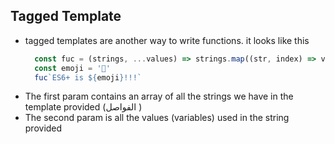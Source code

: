 ## Tagged Template

- tagged templates are another way to write functions. it looks like this
  ```js
    const fuc = (strings, ...values) => strings.map((str, index) => values[index]? str + values[index] : str ).join('')
    const emoji = '🎇'
    fuc`ES6+ is ${emoji}!!!`
  ```
- The first param contains an array of all the strings we have in the template provided (الفواصل )
- The second param is all the values (variables) used in the string provided